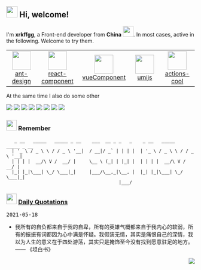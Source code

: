 <h2> <img src="https://emojis.slackmojis.com/emojis/images/1588315024/8823/hyperkitty.gif?1588315024" width="30" /> Hi, welcome! </h2>

I'm **xrkffgg**, a Front-end developer from **China** <img src="https://image.flaticon.com/icons/svg/630/630667.svg" width="28" />. In most cases, active in the following. Welcome to try them.

<table>
  <tr>
    <td align="center" width="160">
      <a href="https://github.com/ant-design">
        <img src="https://avatars1.githubusercontent.com/u/12101536?s=200&v=4" width="50" />
        <br />
        ant-design
      </a>
    </td>
    <td align="center" width="160">
      <a href="https://github.com/react-component">
        <img src="https://avatars1.githubusercontent.com/u/9441414?s=200&v=4" width="50" />
        <br />
        react-component
      </a>
    </td>
    <td align="center" width="160">
      <a href="https://github.com/vueComponent">
        <img src="https://avatars2.githubusercontent.com/u/32120805?s=200&v=4" width="50" />
        <br />
        vueComponent
      </a>
    </td>
    <td align="center" width="160">
      <a href="https://github.com/umijs">
        <img src="https://avatars2.githubusercontent.com/u/33895495?s=200&v=4" width="50" />
        <br />
        umijs
      </a>
    </td>
    <td align="center" width="160">
      <a href="https://github.com/actions-cool">
        <img src="https://avatars1.githubusercontent.com/u/73879334?s=200&v=4" width="50" />
        <br />
        actions-cool
      </a>
    </td>
  </tr>
</table>

At the same time I also do some other

[![](https://img.shields.io/badge/zoo-js-ff69b4?style=flat-square)](https://github.com/zoo-js)
[![](https://img.shields.io/badge/image-component-fa8c16?style=flat-square)](https://github.com/image-component)
[![](https://img.shields.io/badge/one-template-08979c?style=flat-square)](https://github.com/one-template)
[![](https://img.shields.io/badge/compare-similarity-%23ff4d4f?style=flat-square)](https://github.com/xrkffgg/compare-similarity)
[![](https://img.shields.io/badge/K-tools-%239287e7?style=flat-square)](https://github.com/xrkffgg/Ktools)
[![](https://img.shields.io/badge/K-notes-%231890ff?style=flat-square)](https://github.com/xrkffgg/Knotes)
[![](https://img.shields.io/badge/K-vue-3eaf7c?style=flat-square)](https://github.com/xrkffgg/Kvue)
[![](https://img.shields.io/badge/K-progress-%23ff7875?style=flat-square)](https://github.com/xrkffgg/k-progress)

<h3> <img src="https://emojis.slackmojis.com/emojis/images/1569381018/6481/heart-8bit-1.gif?1569381018" width="28" /> Remember</h3>

```
   _ __   _____   _____ _ __    ___  __ _ _   _    _ __   _____   _____ _ __
  | '_ \ / _ \ \ / / _ \ '__|  / __|/ _` | | | |  | '_ \ / _ \ \ / / _ \ '__|
  | | | |  __/\ V /  __/ |     \__ \ (_| | |_| |  | | | |  __/\ V /  __/ |
  |_| |_|\___| \_/ \___|_|     |___/\__,_|\__, |  |_| |_|\___| \_/ \___|_|
                                          |___/
```

<h3> <img src="https://emojis.slackmojis.com/emojis/images/1600987727/10624/chillwcat_youtube.png?1600987727" width="28" /> <a href="https://github.com/xrkffgg/xrkffgg/blob/master/quotations.md"> Daily Quotations</a></h3>

<kbd>2021-05-18</kbd>

- 我所有的自负都来自于我的自卑，所有的英雄气概都来自于我内心的软弱，所有的振振有词都因为心中满是怀疑。我假装无情，其实是痛恨自己的深情，我以为人生的意义在于四处游荡，其实只是掩饰至今没有找到愿意驻足的地方。 —— 《坦白书》

<!-- Randomly taken from quotations.md -->

<p align="right">
<img src="https://visitor-badge.glitch.me/badge?page_id=xrkffgg.xrkffgg" />
</p>
